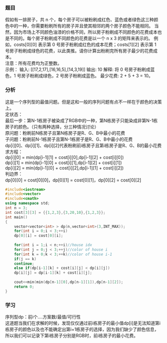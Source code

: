 ### 题目
假如有一排房子，共 n 个，每个房子可以被粉刷成红色、蓝色或者绿色这三种颜色中的一种，你需要粉刷所有的房子并且使其相邻的两个房子颜色不能相同。
当然，因为市场上不同颜色油漆的价格不同，所以房子粉刷成不同颜色的花费成本也是不同的。每个房子粉刷成不同颜色的花费是以一个 n x 3 的矩阵来表示的。
例如，costs[0][0] 表示第 0 号房子粉刷成红色的成本花费；costs[1][2] 表示第 1 号房子粉刷成绿色的花费，以此类推。请你计算出粉刷完所有房子最少的花费成本。  
注意：所有花费均为正整数。  
示例：
输入: [[17,2,17],[16,16,5],[14,3,19]]
输出: 10
解释: 将 0 号房子粉刷成蓝色，1 号房子粉刷成绿色，2 号房子粉刷成蓝色。
最少花费: 2 + 5 + 3 = 10。
### 分析
这是一个序列型的最值问题。但是这和一般的序列问题有点不一样在于颜色的决策上。  
定状态：  
最后一步：第N-1栋房子被染成了RGB中的一种，第N栋房子只能染成非第N-1栋房子的颜色。（只有两种选择，分三种情况讨论）  
原问题：粉刷前N栋房子且第N栋房子是R、G、B中最小的花费    
子问题：粉刷前N-1栋房子且第N-1栋房子是R、G、B中最小的花费    
dp[i][0]、dp[i][1]、dp[i][2]代表粉刷前i栋房子且第i栋房子是R、G、B的最小花费  
求方程：  
dp[i][0] = min(dp[i-1][1] + cost[i][0],dp[i-1][2] + cost[i][0])  
dp[i][1] = min(dp[i-1][0] + cost[i][1],dp[i-1][2] + cost[i][1])  
dp[i][2] = min(dp[i-1][0] + cost[i][2],dp[i-1][1] + cost[i][2])  
判边界：  
dp[0][0] = cost[0][0]，dp[0][1] = cost[0][1]，dp[0][2] = cost[0][2]  
```cpp
#include<iostream>
#include<vector>
#include<cmath>
using namespace std;
int n = 3;
int cost[3][3] = {{1,2,3},{3,20,10},{1,2,3}};
int main()
{
	vector<vector<int> > dp(n,vector<int>(3,INT_MAX));
	for(int i = 0;i < 3;++i)
	dp[0][i] = cost[0][i];
	
	for(int i = 1;i < n;++i)//house idx
	for(int j = 0;j < 3;++j)//color of house i
	for(int k = 0;k < 3;++k)//color of house i-1
	if(j == k)
	continue;
	else if(dp[i-1][k] + cost[i][j] < dp[i][j])
	dp[i][j] = dp[i-1][k] + cost[i][j];
	
	cout<<min(min(dp[n-1][0],dp[n-1][1]),dp[n-1][2]);
	return 0;
}
```
### 学习
序列型dp：前i个....方案数/最值/可行性  
这道题当我们在求解的时候，发现仅仅通过前i栋房子的最小值dp[i]是无法知道第i栋房子的颜色以及也不能确定出第i+1栋房子的选择，因为我们缺少了颜色信息，所以我们可以记录下第i栋房子分别是RGB时，前i栋房子的最小花费。  




